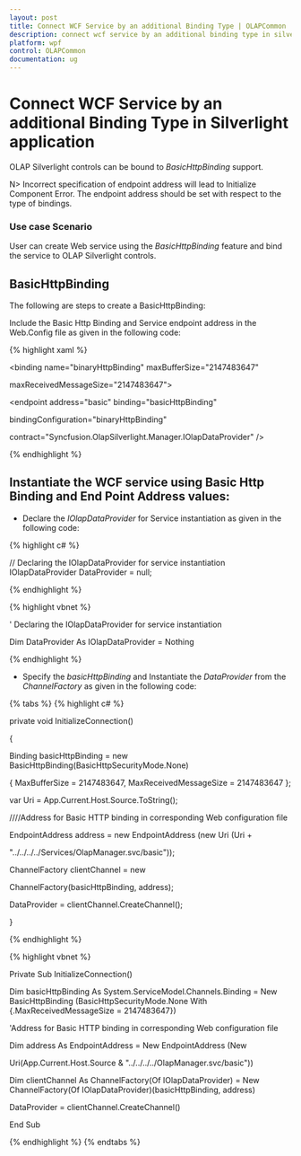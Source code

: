 ```yaml
---
layout: post
title: Connect WCF Service by an additional Binding Type | OLAPCommon | Wpf | Syncfusion
description: connect wcf service by an additional binding type in silverlight application
platform: wpf
control: OLAPCommon
documentation: ug
---
```


# Connect WCF Service by an additional Binding Type in Silverlight application

OLAP Silverlight controls can be bound to _BasicHttpBinding_ support.

N>  Incorrect specification of endpoint address will lead to Initialize Component Error. The endpoint address should be set with respect to the type of bindings.



### Use case Scenario 

User can create Web service using the _BasicHttpBinding_ feature and bind the service to OLAP Silverlight controls. 

## BasicHttpBinding 

The following are steps to create a BasicHttpBinding: 

Include the Basic Http Binding and Service endpoint address in the Web.Config file as given in the   following code:

{% highlight xaml %}

<!--<Bindings>-->

<bindings>			

<basicHttpBinding>

<binding name="binaryHttpBinding" maxBufferSize="2147483647" 

maxReceivedMessageSize="2147483647">

<readerQuotas maxDepth="2147483647"/>

<security mode="None" />

</binding>

</basicHttpBinding>

</bindings>



<!--<Endpoint Address>-->

<services>

<service behaviorConfiguration="Services.OlapManagerBehavior" name="Services.OlapManager">

<endpoint address="basic" binding="basicHttpBinding"      

bindingConfiguration="binaryHttpBinding"    

contract="Syncfusion.OlapSilverlight.Manager.IOlapDataProvider" />

</service>

</services>



{% endhighlight  %}

## Instantiate the WCF service using Basic Http Binding and End Point Address values:

* Declare the _IOlapDataProvider_ for Service instantiation as given in the following code:



{% highlight c# %}

  // Declaring the IOlapDataProvider for service instantiation
IOlapDataProvider DataProvider = null;

{% endhighlight  %}

{% highlight vbnet %}

' Declaring the IOlapDataProvider for service instantiation

Dim DataProvider As IOlapDataProvider = Nothing

{% endhighlight  %}

* Specify the _basicHttpBinding_ and Instantiate the _DataProvider_ from the _ChannelFactory_ as given in the following code: 

{% tabs %}
{% highlight c# %}

private void InitializeConnection()

{

Binding basicHttpBinding = new BasicHttpBinding(BasicHttpSecurityMode.None)             

{ MaxBufferSize = 2147483647, MaxReceivedMessageSize = 2147483647 };

var Uri = App.Current.Host.Source.ToString();

////Address for Basic HTTP binding in corresponding Web configuration file

EndpointAddress address = new EndpointAddress (new Uri (Uri +  

"../../../../Services/OlapManager.svc/basic"));

ChannelFactory<IOlapDataProvider> clientChannel = new 

ChannelFactory<IOlapDataProvider>(basicHttpBinding, address);

DataProvider = clientChannel.CreateChannel();

}


{% endhighlight  %}


{% highlight vbnet %}

Private Sub InitializeConnection()

Dim basicHttpBinding As System.ServiceModel.Channels.Binding = New BasicHttpBinding (BasicHttpSecurityMode.None With {.MaxReceivedMessageSize = 2147483647})

  'Address for Basic HTTP binding in corresponding Web configuration file

Dim address As EndpointAddress = New EndpointAddress (New 

Uri(App.Current.Host.Source & "../../../../OlapManager.svc/basic"))

Dim clientChannel As ChannelFactory(Of IOlapDataProvider) = New ChannelFactory(Of IOlapDataProvider)(basicHttpBinding, address)

DataProvider = clientChannel.CreateChannel()

End Sub

{% endhighlight  %}
{% endtabs %}

